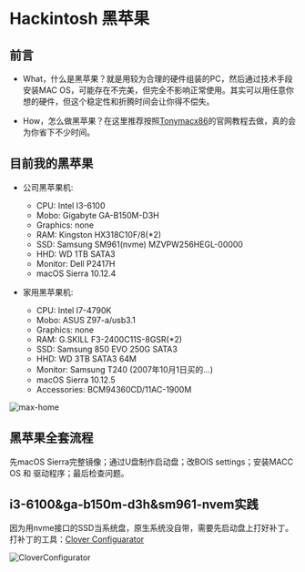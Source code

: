 # Hackintosh 黑苹果

## 前言

- What，什么是黑苹果？就是用较为合理的硬件组装的PC，然后通过技术手段安装MAC OS，可能存在不完美，但完全不影响正常使用。其实可以用任意你想的硬件，但这个稳定性和折腾时间会让你得不偿失。

- How，怎么做黑苹果？在这里推荐按照[Tonymacx86](https://www.tonymacx86.com/)的官网教程去做，真的会为你省下不少时间。

## 目前我的黑苹果

- 公司黑苹果机: 
  - CPU: Intel I3-6100
  - Mobo: Gigabyte  GA-B150M-D3H
  - Graphics: none
  - RAM: Kingston HX318C10F/8(*2)
  - SSD: Samsung SM961(nvme) MZVPW256HEGL-00000
  - HHD: WD 1TB SATA3
  - Monitor: Dell P2417H
  - macOS Sierra 10.12.4
  
- 家用黑苹果机:
  - CPU: Intel I7-4790K
  - Mobo: ASUS Z97-a/usb3.1
  - Graphics: none 
  - RAM: G.SKILL F3-2400C11S-8GSR(*2)
  - SSD: Samsung 850 EVO 250G SATA3
  - HHD: WD 3TB SATA3 64M 
  - Monitor: Samsung T240 (2007年10月1日买的...)
  - macOS Sierra 10.12.5
  - Accessories: BCM94360CD/11AC-1900M

![max-home](http://ofx24fene.bkt.clouddn.com//img/2017/mac_home.png)


## 黑苹果全套流程

先macOS Sierra完整镜像；通过U盘制作启动盘；改BOIS settings；安装MACC OS 和 驱动程序；最后检查问题。

## i3-6100&ga-b150m-d3h&sm961-nvem实践

因为用nvme接口的SSD当系统盘，原生系统没自带，需要先启动盘上打好补丁。打补丁的工具：[Clover Configuarator](http://www.insanelymac.com/forum/topic/282787-clover-v2-instructions/)

![CloverConfigurator](http://ofx24fene.bkt.clouddn.com//img/book/screenshot-CloverConfigurator.png)


